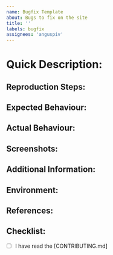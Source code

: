 ```yaml
---
name: Bugfix Template
about: Bugs to fix on the site
title: ''
labels: bugfix
assignees: 'anguspiv'
---
```


# Quick Description:

## Reproduction Steps:

## Expected Behaviour:

## Actual Behaviour:

## Screenshots:

## Additional Information:

## Environment:

## References:

## Checklist:

- [ ] I have read the [CONTRIBUTING.md]
